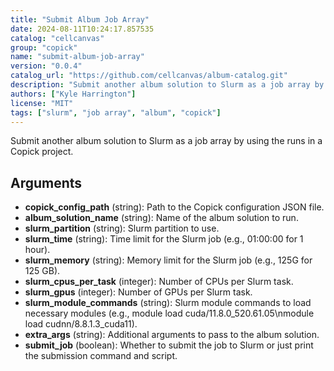 ```yaml
---
title: "Submit Album Job Array"
date: 2024-08-11T10:24:17.857535
catalog: "cellcanvas"
group: "copick"
name: "submit-album-job-array"
version: "0.0.4"
catalog_url: "https://github.com/cellcanvas/album-catalog.git"
description: "Submit another album solution to Slurm as a job array by using the runs in a Copick project."
authors: ["Kyle Harrington"]
license: "MIT"
tags: ["slurm", "job array", "album", "copick"]
---
```


Submit another album solution to Slurm as a job array by using the runs in a Copick project.

## Arguments

- **copick_config_path** (string): Path to the Copick configuration JSON file.
- **album_solution_name** (string): Name of the album solution to run.
- **slurm_partition** (string): Slurm partition to use.
- **slurm_time** (string): Time limit for the Slurm job (e.g., 01:00:00 for 1 hour).
- **slurm_memory** (string): Memory limit for the Slurm job (e.g., 125G for 125 GB).
- **slurm_cpus_per_task** (integer): Number of CPUs per Slurm task.
- **slurm_gpus** (integer): Number of GPUs per Slurm task.
- **slurm_module_commands** (string): Slurm module commands to load necessary modules (e.g., module load cuda/11.8.0_520.61.05\nmodule load cudnn/8.8.1.3_cuda11).
- **extra_args** (string): Additional arguments to pass to the album solution.
- **submit_job** (boolean): Whether to submit the job to Slurm or just print the submission command and script.


